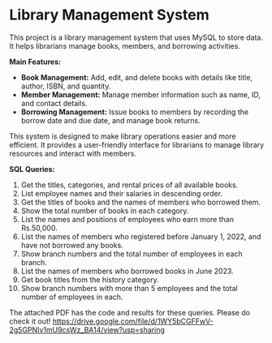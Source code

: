 # Library Management System


This project is a library management system that uses MySQL to store data. It helps librarians manage books, members, and borrowing activities.

**Main Features:**
- **Book Management:** Add, edit, and delete books with details like title, author, ISBN, and quantity.
- **Member Management:** Manage member information such as name, ID, and contact details.
- **Borrowing Management:** Issue books to members by recording the borrow date and due date, and manage book returns.

This system is designed to make library operations easier and more efficient. It provides a user-friendly interface for librarians to manage library resources and interact with members.

**SQL Queries:**
1. Get the titles, categories, and rental prices of all available books.
2. List employee names and their salaries in descending order.
3. Get the titles of books and the names of members who borrowed them.
4. Show the total number of books in each category.
5. List the names and positions of employees who earn more than Rs.50,000.
6. List the names of members who registered before January 1, 2022, and have not borrowed any books.
7. Show branch numbers and the total number of employees in each branch.
8. List the names of members who borrowed books in June 2023.
9. Get book titles from the history category.
10. Show branch numbers with more than 5 employees and the total number of employees in each.

The attached PDF has the code and results for these queries. Please do check it out!
https://drive.google.com/file/d/1WY5bCGFFwV-2g5GPNIv1mU9csWz_BA14/view?usp=sharing
